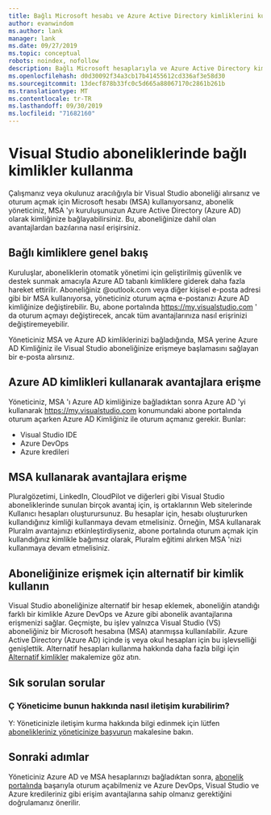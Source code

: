 ```yaml
---
title: Bağlı Microsoft hesabı ve Azure Active Directory kimliklerini kullanma | Microsoft Docs
author: evanwindom
ms.author: lank
manager: lank
ms.date: 09/27/2019
ms.topic: conceptual
robots: noindex, nofollow
description: Bağlı Microsoft hesaplarıyla ve Azure Active Directory kimliklerle çalışmayı öğrenin
ms.openlocfilehash: d0d30092f34a3cb17b41455612cd336af3e58d30
ms.sourcegitcommit: 13decf878b33fc0c5d665a88067170c2861b261b
ms.translationtype: MT
ms.contentlocale: tr-TR
ms.lasthandoff: 09/30/2019
ms.locfileid: "71682160"
---
```

# <a name="how-to-use-connected-identities-in-visual-studio-subscriptions"></a>Visual Studio aboneliklerinde bağlı kimlikler kullanma
Çalışmanız veya okulunuz aracılığıyla bir Visual Studio aboneliği alırsanız ve oturum açmak için Microsoft hesabı (MSA) kullanıyorsanız, abonelik yöneticiniz, MSA 'yı kuruluşunuzun Azure Active Directory (Azure AD) olarak kimliğinize bağlayabilirsiniz.  Bu, aboneliğinize dahil olan avantajlardan bazılarına nasıl erişirsiniz. 

## <a name="overview-of-connected-ids"></a>Bağlı kimliklere genel bakış
Kuruluşlar, aboneliklerin otomatik yönetimi için geliştirilmiş güvenlik ve destek sunmak amacıyla Azure AD tabanlı kimliklere giderek daha fazla hareket ettirilir.  Aboneliğiniz @outlook.com veya diğer kişisel e-posta adresi gibi bir MSA kullanıyorsa, yöneticiniz oturum açma e-postanızı Azure AD kimliğinize değiştirebilir.  Bu, abone portalında https://my.visualstudio.com ' da oturum açmayı değiştirecek, ancak tüm avantajlarınıza nasıl erişrinizi değiştiremeyebilir.  

Yöneticiniz MSA ve Azure AD kimliklerinizi bağladığında, MSA yerine Azure AD Kimliğiniz ile Visual Studio aboneliğinize erişmeye başlamasını sağlayan bir e-posta alırsınız. 

## <a name="how-to-access-benefits-using-azure-ad-identities"></a>Azure AD kimlikleri kullanarak avantajlara erişme
Yöneticiniz, MSA 'ı Azure AD kimliğinize bağladıktan sonra Azure AD 'yi kullanarak https://my.visualstudio.com konumundaki abone portalında oturum açarken Azure AD Kimliğiniz ile oturum açmanız gerekir.  Bunlar:
- Visual Studio IDE
- Azure DevOps
- Azure kredileri

## <a name="how-to-access-benefits-using-your-msa"></a>MSA kullanarak avantajlara erişme
Pluralgözetimi, LinkedIn, CloudPilot ve diğerleri gibi Visual Studio aboneliklerinde sunulan birçok avantaj için, iş ortaklarının Web sitelerinde Kullanıcı hesapları oluşturursunuz.  Bu hesaplar için, hesabı oluştururken kullandığınız kimliği kullanmaya devam etmelisiniz.  Örneğin, MSA kullanarak Pluralm avantajınızı etkinleştirdiyseniz, abone portalında oturum açmak için kullandığınız kimlikle bağımsız olarak, Pluralm eğitimi alırken MSA 'nizi kullanmaya devam etmelisiniz.  

## <a name="use-an-alternate-identity-to-access-your-subscription"></a>Aboneliğinize erişmek için alternatif bir kimlik kullanın
Visual Studio aboneliğinize alternatif bir hesap eklemek, aboneliğin atandığı farklı bir kimlikle Azure DevOps ve Azure gibi abonelik avantajlarına erişmenizi sağlar. Geçmişte, bu işlev yalnızca Visual Studio (VS) aboneliğiniz bir Microsoft hesabına (MSA) atanmışsa kullanılabilir. Azure Active Directory (Azure AD) içinde iş veya okul hesapları için bu işlevselliği genişlettik.  Alternatif hesapları kullanma hakkında daha fazla bilgi için [Alternatif kimlikler](vs-alternate-identity.md) makalemize göz atın. 

## <a name="frequently-asked-questions"></a>Sık sorulan sorular
### <a name="q-how-can-i-contact-my-admin-about-this"></a>Ç Yöneticime bunun hakkında nasıl iletişim kurabilirim?
Y:  Yöneticinizle iletişim kurma hakkında bilgi edinmek için lütfen [abonelikleriniz yöneticinize başvurun](contact-my-admin.md) makalesine bakın.  

## <a name="next-steps"></a>Sonraki adımlar
Yöneticiniz Azure AD ve MSA hesaplarınızı bağladıktan sonra, [abonelik portalında](https://my.visualstudio.com?wt.mc_id=o~msft~docs) başarıyla oturum açabilmeniz ve Azure DevOps, Visual Studio ve Azure kredileriniz gibi erişim avantajlarına sahip olmanız gerektiğini doğrulamanız önerilir. 